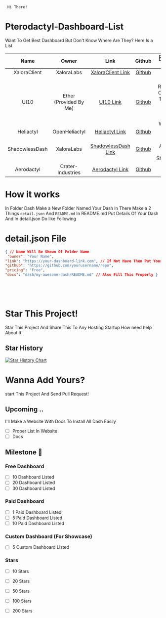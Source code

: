 
     Hi There!
# Pterodactyl-Dashboard-List
Want To Get Best Dashboard But Don't Know Where Are They? Here Is a List

| Name | Owner | Link | Github | 🆓Free / 💵Paid | Docs |
|:------:|:-------:|:------:|:--------:|:-------------:|:-----------:|
| XaloraClient | XaloraLabs | [XaloraClient Link](https://github.com/XaloraLabs/XaloraClient) | [Github](https://github.com/XaloraLabs/XaloraClient) | Free | [Docs](dash/XaloraClient/README.md) |
| UI10 | Ether (Provided By Me) | [UI10 Link](https://drive.google.com/file/d/1pOLMvSgTGpuJRqYIGOmiAcuPYWUWx0dO/view?pli=1m) | [Github](https://github.com/vspcoderz/Pterodactyl-Dashboard-List) | Free Ui Redesigned Of Heliactyl This Is EOL And Forgotten Dash But Works Fine | [Docs](dash/UI10/README.md) |
| Heliactyl | OpenHeliactyl | [Heliactyl Link](https://github.com/OpenHeliactyl/Heliactyl) | [Github](https://github.com/OpenHeliactyl/Heliactyl) | Free | [Docs](dash/Heliactyl/README.md) |
| ShadowlessDash | XaloraLabs | [ShadowlessDash Link](https://github.com/XaloraLabs/ShadowlessDash) | [Github](https://github.com/XaloraLabs/ShadowlessDash) | Free, Alternative Of ShadowDash | [Docs](dash/Example/README.md) |
| Aerodactyl | Crater-Industries | [Aerodactyl Link](https://github.com/Crater-Industries/AeroDactyl) | [Github](https://github.com/Crater-Industries/AeroDactyl) | Free | [Docs](dash/Aerodactyl/README.md) |

# How it works

In Folder Dash Make a New Folder Named Your Dash In There Make a 2 Things `detail.json` And `README.md`  In README.md Put Details Of Your Dash And In detail.json Do like Following

# detail.json File

```json
{ // Name Will Be Shown Of Folder Name
 "owner": "Your Name", 
"link": "https://your-dashboard-link.com", // If Not Have Then Put Your Discord Server Link
"github": "https://github.com/yourusername/repo",
"pricing": "Free",
"docs": "dash/my-awesome-dash/README.md" // Also Fill This Properly } 
```


<pre>


  
</pre>



# Star This Project!
Star This Project And Share This To Any Hosting Startup How need help About It 

## Star History

<a href="https://www.star-history.com/#vspcoderz/pterodactyl-dashboard-list&Timeline">
 <picture>
   <source media="(prefers-color-scheme: dark)" srcset="https://api.star-history.com/svg?repos=vspcoderz/pterodactyl-dashboard-list&type=Timeline&theme=dark" />
   <source media="(prefers-color-scheme: light)" srcset="https://api.star-history.com/svg?repos=vspcoderz/pterodactyl-dashboard-list&type=Timeline" />
   <img alt="Star History Chart" src="https://api.star-history.com/svg?repos=vspcoderz/pterodactyl-dashboard-list&type=Timeline" />
 </picture>
</a>


# Wanna Add Yours?
start This Project And Send Pull Request!




## Upcoming ..
I'll Make a Website With Docs To Install All Dash Easily

- [ ] Proper List In Website
- [ ] Docs

## Milestone 🙌

### Free Dashboard
- [ ] 10 Dashboard Listed
- [ ] 20 Dashboard Listed
- [ ] 30 Dashboard Listed

### Paid Dashboard
- [ ] 1 Paid Dashboard Listed
- [ ] 5 Paid Dashboard Listed
- [ ] 10 Paid Dashboard Listed

### Custom Dashboard (For Showcase)
- [ ] 5 Custom Dashboard Listed

### Stars
- [ ] 10 Stars
- [ ] 20 Stars
- [ ] 50 Stars
- [ ] 100 Stars
- [ ] 200 Stars
    
